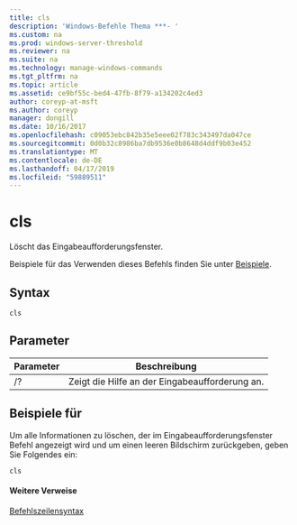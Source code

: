 ```yaml
---
title: cls
description: 'Windows-Befehle Thema ***- '
ms.custom: na
ms.prod: windows-server-threshold
ms.reviewer: na
ms.suite: na
ms.technology: manage-windows-commands
ms.tgt_pltfrm: na
ms.topic: article
ms.assetid: ce9bf55c-bed4-47fb-8f79-a134202c4ed3
author: coreyp-at-msft
ms.author: coreyp
manager: dongill
ms.date: 10/16/2017
ms.openlocfilehash: c09053ebc842b35e5eee02f783c343497da047ce
ms.sourcegitcommit: 0d0b32c8986ba7db9536e0b8648d4ddf9b03e452
ms.translationtype: MT
ms.contentlocale: de-DE
ms.lasthandoff: 04/17/2019
ms.locfileid: "59889511"
---
```

# <a name="cls"></a>cls



Löscht das Eingabeaufforderungsfenster.

Beispiele für das Verwenden dieses Befehls finden Sie unter [Beispiele](#BKMK_examples).

## <a name="syntax"></a>Syntax

```
cls
```

## <a name="parameters"></a>Parameter

|Parameter|Beschreibung|
|---------|-----------|
|/?|Zeigt die Hilfe an der Eingabeaufforderung an.|

## <a name="BKMK_examples"></a>Beispiele für

Um alle Informationen zu löschen, der im Eingabeaufforderungsfenster Befehl angezeigt wird und um einen leeren Bildschirm zurückgeben, geben Sie Folgendes ein:
```
cls 
```

#### <a name="additional-references"></a>Weitere Verweise

[Befehlszeilensyntax](command-line-syntax-key.md)